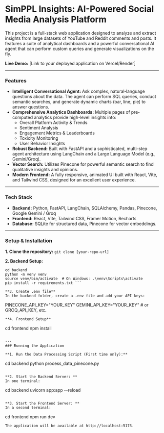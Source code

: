 # SimPPL Insights: AI-Powered Social Media Analysis Platform

This project is a full-stack web application designed to analyze and extract insights from large datasets of YouTube and Reddit comments and posts. It features a suite of analytical dashboards and a powerful conversational AI agent that can perform custom queries and generate visualizations on the fly.

**Live Demo:** [Link to your deployed application on Vercel/Render]

---

### Features

* **Intelligent Conversational Agent:** Ask complex, natural-language questions about the data. The agent can perform SQL queries, conduct semantic searches, and generate dynamic charts (bar, line, pie) to answer questions.
* **Comprehensive Analytics Dashboards:** Multiple pages of pre-computed analytics provide high-level insights into:
    * Overall Platform Activity & Trends
    * Sentiment Analysis
    * Engagement Metrics & Leaderboards
    * Toxicity Monitoring
    * User Behavior Insights
* **Robust Backend:** Built with FastAPI and a sophisticated, multi-step agent architecture using LangChain and a Large Language Model (e.g., Gemini/Groq).
* **Vector Search:** Utilizes Pinecone for powerful semantic search to find qualitative insights and opinions.
* **Modern Frontend:** A fully responsive, animated UI built with React, Vite, and Tailwind CSS, designed for an excellent user experience.

---

### Tech Stack

* **Backend:** Python, FastAPI, LangChain, SQLAlchemy, Pandas, Pinecone, Google Gemini / Groq
* **Frontend:** React, Vite, Tailwind CSS, Framer Motion, Recharts
* **Database:** SQLite for structured data, Pinecone for vector embeddings.

---

### Setup & Installation

**1. Clone the repository:**
`git clone [your-repo-url]`

**2. Backend Setup:**
```
cd backend
python -m venv venv
source venv/bin/activate  # On Windows: .\venv\Scripts\activate
pip install -r requirements.txt ```

**3. Create .env file**
In the backend folder, create a .env file and add your API keys:
```
PINECONE_API_KEY="YOUR_KEY"
GEMINI_API_KEY="YOUR_KEY" # or GROQ_API_KEY, etc.
```
**4. Frontend Setup**
```
cd frontend
npm install
```

---
### Running the Application

**1. Run the Data Processing Script (First time only):**

```
cd backend
python process_data_pinecone.py
```

**2. Start the Backend Server: **
In one terminal:

```
cd backend
uvicorn app:app --reload
```

**3. Start the Frontend Server: **
In a second terminal:
```
cd frontend
npm run dev
```
The application will be available at http://localhost:5173.



